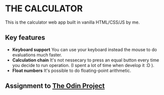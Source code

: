 # THE CALCULATOR

This is the calculator web app built in vanilla HTML/CSS/JS by me. 

## Key features

* **Keyboard support** You can use your keyboard instead the mouse to do evaluations much faster.
* **Calculation chain** It's not nessecary to press an equal button every time you decide to run operation. (I spent a lot of time when develop it :D ).
* **Float numbers** It's possible to do floating-point arithmetic. 

## Assignment to [The Odin Project](https://www.theodinproject.com/)